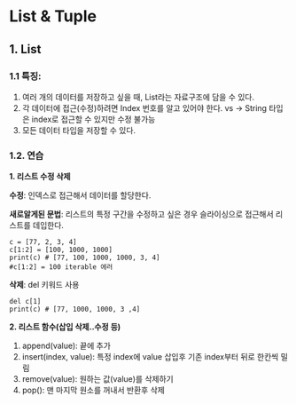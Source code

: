 # List & Tuple

## 1. List
### 1.1 특징:
1. 여러 개의 데이터를 저장하고 싶을 때, List라는 자료구조에 담을 수 있다.
2. 각 데이터에 접근(수정)하려면 Index 번호를 알고 있어야 한다. vs -> String 타입은 index로 접근할 수 있지만 수정 불가능
3. 모든 데이터 타입을 저장할 수 있다.

### 1.2. 연습

**1. 리스트 수정 삭제**

**수정**: 인덱스로 접근해서 데이터를 할당한다. 

**새로알게된 문법**: 리스트의 특정 구간을 수정하고 싶은 경우 슬라이싱으로 접근해서 리스트를 데입한다.

```
c = [77, 2, 3, 4]
c[1:2] = [100, 1000, 1000]
print(c) # [77, 100, 1000, 1000, 3, 4]
#c[1:2] = 100 iterable 에러
```

**삭제**: del 키워드 사용
```
del c[1]
print(c) # [77, 1000, 1000, 3 ,4]
```

**2. 리스트 함수(삽입 삭제..수정 등)**
1. append(value): 끝에 추가
2. insert(index, value): 특정 index에 value 삽입후 기존 index부터 뒤로 한칸씩 밀림
3. remove(value): 원하는 값(value)를 삭제하기
4. pop(): 맨 마지막 원소를 꺼내서 반환후 삭제

